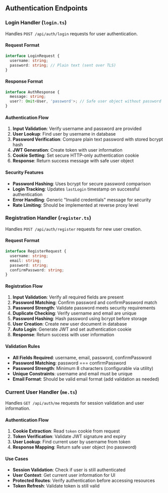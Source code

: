 ## Authentication Endpoints

### Login Handler (`login.ts`)

Handles `POST /api/auth/login` requests for user authentication.

#### Request Format
```typescript
interface LoginRequest {
  username: string;
  password: string; // Plain text (sent over TLS)
}
```

#### Response Format
```typescript
interface AuthResponse {
  message: string;
  user?: Omit<User, 'password'>; // Safe user object without password
}
```

#### Authentication Flow

1. **Input Validation**: Verify username and password are provided
2. **User Lookup**: Find user by username in database
3. **Password Verification**: Compare plain text password with stored bcrypt hash
4. **JWT Generation**: Create token with user information
5. **Cookie Setting**: Set secure HTTP-only authentication cookie
6. **Response**: Return success message with safe user object

#### Security Features

- **Password Hashing**: Uses bcrypt for secure password comparison
- **Login Tracking**: Updates `lastLogin` timestamp on successful authentication
- **Error Handling**: Generic "Invalid credentials" message for security
- **Rate Limiting**: Should be implemented at reverse proxy level

### Registration Handler (`register.ts`)

Handles `POST /api/auth/register` requests for new user creation.

#### Request Format
```typescript
interface RegisterRequest {
  username: string;
  email: string;
  password: string;
  confirmPassword: string;
}
```

#### Registration Flow

1. **Input Validation**: Verify all required fields are present
2. **Password Matching**: Confirm password and confirmPassword match
3. **Password Strength**: Validate password meets security requirements
4. **Duplicate Checking**: Verify username and email are unique
5. **Password Hashing**: Hash password using bcrypt before storage
6. **User Creation**: Create new user document in database
7. **Auto Login**: Generate JWT and set authentication cookie
8. **Response**: Return success with user information

#### Validation Rules

- **All Fields Required**: username, email, password, confirmPassword
- **Password Matching**: password === confirmPassword
- **Password Strength**: Minimum 8 characters (configurable via utility)
- **Unique Constraints**: username and email must be unique
- **Email Format**: Should be valid email format (add validation as needed)

### Current User Handler (`me.ts`)

Handles `GET /api/auth/me` requests for session validation and user information.

#### Authentication Flow

1. **Cookie Extraction**: Read `token` cookie from request
2. **Token Verification**: Validate JWT signature and expiry
3. **User Lookup**: Find current user by username from token
4. **Response Mapping**: Return safe user object (no password)

#### Use Cases

- **Session Validation**: Check if user is still authenticated
- **User Context**: Get current user information for UI
- **Protected Routes**: Verify authentication before accessing resources
- **Token Refresh**: Validate token is still valid
